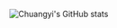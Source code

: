 ![Chuangyi's GitHub stats](https://github-readme-stats.vercel.app/api?username=ChuangyiZhang&show_icons=true&theme=radical)
